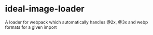 # ideal-image-loader
A loader for webpack which automatically handles @2x, @3x and webp formats for a given import
